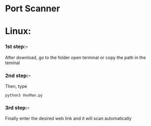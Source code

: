 # Port Scanner

# Linux:

### 1st step:- 
After download, go to the folder open terminal or copy the path in the teminal

### 2nd step:- 
Then, type 

```python3 VexMan.py```

### 3rd step:-
Finally enter the desired web link and it will scan automatically 
